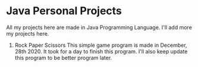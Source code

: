 # Java Personal Projects
All my projects here are made in Java Programming Language. I'll add more my projects here.
1. Rock Paper Scissors
This simple game program is made in December, 28th 2020. It took for a day to finish this program. I'll also keep update this program to be better program later.

